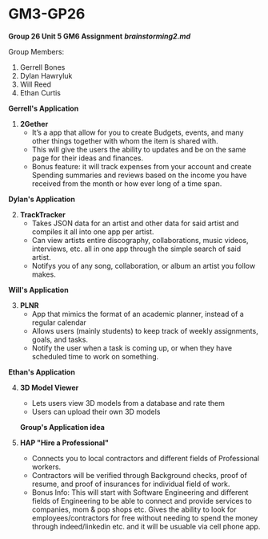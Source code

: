 # GM3-GP26

**Group 26 Unit 5 GM6 Assignment**
***brainstorming2.md***

Group Members:
1. Gerrell Bones
2. Dylan Hawryluk
3. Will Reed
4. Ethan Curtis


**Gerrell's Application**
  1. **2Gether**
      - It’s a app that allow for you to create Budgets, events, and many other things together with whom the item is shared with.
      - This will give the users the ability to updates and be on the same page for their ideas and finances.
      - Bonus feature: it will track expenses from your account and create Spending summaries and reviews based on the income you have received from the month or how ever long of a time span.

**Dylan's Application**

2. **TrackTracker**
   * Takes JSON data for an artist and other data for said artist and compiles it all into one app per artist.
   * Can view artists entire discography, collaborations, music videos, interviews, etc. all in one app through the simple search of said artist.
   * Notifys you of any song, collaboration, or album an artist you follow makes.

**Will's Application**

3. **PLNR**
    * App that mimics the format of an academic planner, instead of a regular calendar
    * Allows users (mainly students) to keep track of weekly assignments, goals, and tasks.
    * Notify the user when a task is coming up, or when they have scheduled time to work on something.
      
  **Ethan's Application**

4. **3D Model Viewer**
    * Lets users view 3D models from a database and rate them
    * Users can upload their own 3D models
    
    **Group's Application idea**

5. **HAP "Hire a Professional"**
    * Connects you to local contractors and different fields of Professional workers.
    * Contractors will be verified through Background checks, proof of resume, and proof of insurances for individual field of work.
    * Bonus Info: This will start with Software Engineering and different fields of Engineering to be able to connect and provide services to companies, mom & pop shops etc. Gives the ability to look for employees/contractors for free without needing to spend the money through indeed/linkedin etc. and it will be usuable via cell phone app.
